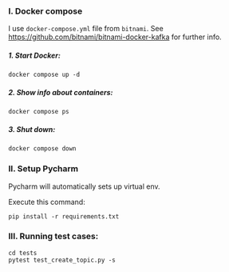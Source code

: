 ### I. Docker compose
I use `docker-compose.yml` file from `bitnami`. See https://github.com/bitnami/bitnami-docker-kafka for further info.
##### 1. Start Docker:
```
docker compose up -d
```
##### 2. Show info about containers:
```
docker compose ps
```
##### 3. Shut down:
```
docker compose down
```
### II. Setup Pycharm
Pycharm will automatically sets up virtual env.

Execute this command:
```
pip install -r requirements.txt
```

### III. Running test cases:
```
cd tests
pytest test_create_topic.py -s
```